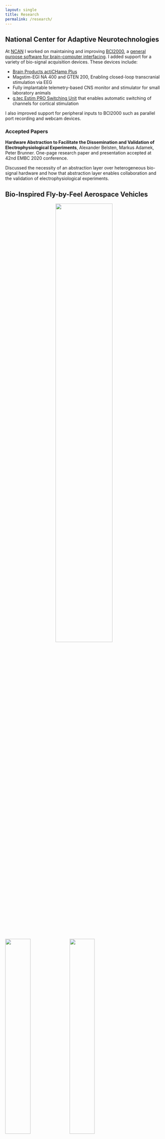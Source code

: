 ```yaml
---
layout: single
title: Research
permalink: /research/
---
```


## National Center for Adaptive Neurotechnologies
At [NCAN](https://www.neurotechcenter.org/) I worked on maintaining and improving
[BCI2000](https://www.bci2000.org/mediawiki/index.php/Main_Page), a [general purpose software for brain-computer interfacing](http://belsten.github.io/doc/BCI2000_A_General-Purpose_Brain-Computer.pdf). I added support for a variety of bio-signal acquisition devices.
These devices include:
* [Brain Products actiCHamp Plus](https://pressrelease.brainproducts.com/actichamp_plus/)
* Magstim-EGI NA 400 and GTEN 200, Enabling closed-loop transcranial stimulation via EEG
* Fully implantable telemetry-based CNS monitor and stimulator for small laboratory animals
* [g.tec Estim PRO Switching Unit](https://www.gtec.at/product/gestim-pro/) that enables automatic switching of channels for cortical stimulation

I also improved support for peripheral inputs to BCI2000 such as parallel port recording and webcam devices.
### Accepted Papers
**Hardware Abstraction to Facilitate the Dissemination and Validation of Electrophysiological Experiments**, Alexander Belsten, Markus Adamek, Peter Brunner. One-page research paper and presentation accepted at 42nd EMBC 2020 conference.

Discussed the necessity of an abstraction layer over heterogeneous bio-signal hardware and how that abstraction layer enables collaboration and the validation of electrophysiological experiments.

## Bio-Inspired Fly-by-Feel Aerospace Vehicles
<p style="text-align: center"><img src="../assets/MCNN_arch.png" width="60%" align="middle"></p>

<p float="middle">
  <img src="../assets/windowed_STD.png"   width="40%" />
  <img src="../assets/branchCNN_arch.png" width="40%" />
</p>


Designed a multi-branch one-dimensional convolutional neural network to predict the flight state of fly-by-feel aircraft using data recorded from the surface of an airfoil. Interested in **why** a specific architecture has better, or worse, results and what those results can tell us about the system's dynamics and information present at each sensor.


## In the future...
In December 2020 I will be joining Dr. Peter Brunner's lab at Washington University in St. Louis, Missouri. While there, I will continue to maintain BCI2000 as well as expand my involvement in neuro-based research.

## Oat Milk Research
Work in progress... Come back soon.
